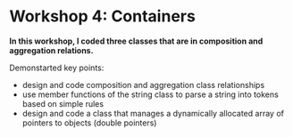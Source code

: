 
# Workshop 4: Containers

**In this workshop, I coded three classes that are in composition and aggregation relations.**

Demonstarted key points:
- design and code composition and aggregation class relationships
- use member functions of the string class to parse a string into tokens based on simple rules
- design and code a class that manages a dynamically allocated array of pointers to objects (double pointers)
